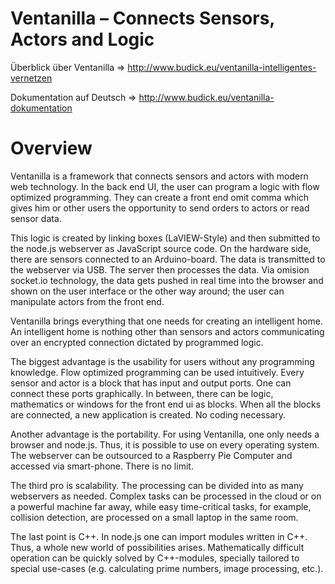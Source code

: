 Ventanilla – Connects Sensors, Actors and Logic
===============================================

Überblick über Ventanilla => http://www.budick.eu/ventanilla-intelligentes-vernetzen

Dokumentation auf Deutsch => http://www.budick.eu/ventanilla-dokumentation


Overview
========

Ventanilla is a framework that connects sensors and actors with modern web technology. 
In the back end UI, the user can program a logic with flow optimized programming. They can create a front end omit comma which gives him or other users the opportunity to send orders to actors or read sensor data.

This logic is created by linking boxes (LaVIEW-Style) and then submitted to the node.js webserver as JavaScript source code. 
On the hardware side, there are sensors connected to an Arduino-board. The data is transmitted to the webserver via USB. The server then processes the data.
Via omision socket.io technology, the data gets pushed in real time into the browser and shown on the user interface or the other way around; the user can manipulate actors from the front end.

Ventanilla brings everything that one needs for creating an intelligent home. An intelligent home is nothing other than sensors and actors communicating over an encrypted connection dictated by programmed logic.

The biggest advantage is the usability for users without any programming knowledge. Flow optimized programming can be used intuitively. Every sensor and actor is a block that has input and output ports. One can connect these ports graphically. In between, there can be logic, mathematics or windows for the front end ui as blocks. When all the blocks are connected, a new application is created. No coding necessary.

Another advantage is the portability. For using Ventanilla, one only needs a browser and node.js. Thus, it is possible to use on every operating system. The webserver can be outsourced to a Raspberry Pie Computer and accessed via smart-phone. There is no limit.

The third pro is scalability. The processing can be divided into as many webservers as needed.
Complex tasks can be processed in the cloud or on a powerful machine far away, while easy time-critical tasks, for example, collision detection, are processed on a small laptop in the same room.

The last point is C++. In node.js one can import modules written in C++. Thus, a whole new world of possibilities arises. Mathematically difficult operation can be quickly solved by C++-modules, specially tailored to special use-cases (e.g. calculating prime numbers, image processing, etc.).




